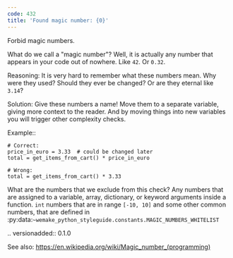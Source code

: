 ```yaml
---
code: 432
title: 'Found magic number: {0}'
---
```



Forbid magic numbers.

What do we call a "magic number"? Well, it is actually any number that
appears in your code out of nowhere. Like ``42``. Or ``0.32``.

Reasoning:
    It is very hard to remember what these numbers mean.
    Why were they used? Should they ever be changed?
    Or are they eternal like ``3.14``?

Solution:
    Give these numbers a name! Move them to a separate variable,
    giving more context to the reader. And by moving things into new
    variables you will trigger other complexity checks.

Example::

    # Correct:
    price_in_euro = 3.33  # could be changed later
    total = get_items_from_cart() * price_in_euro

    # Wrong:
    total = get_items_from_cart() * 3.33

What are the numbers that we exclude from this check?
Any numbers that are assigned to a variable, array, dictionary,
or keyword arguments inside a function.
``int`` numbers that are in range ``[-10, 10]`` and
some other common numbers, that are defined in
:py:data:`~wemake_python_styleguide.constants.MAGIC_NUMBERS_WHITELIST`

.. versionadded:: 0.1.0

See also:
    https://en.wikipedia.org/wiki/Magic_number_(programming)